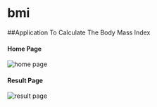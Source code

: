 # bmi
##Application To Calculate The Body Mass Index 


#### Home Page
![home page ](https://github.com/Ahmedab0/bmi/assets/38362624/e56c6cf8-389a-4f21-9cad-35f5f641361e)

#### Result Page

![result page](https://github.com/Ahmedab0/bmi/assets/38362624/b9a5354d-97cc-4c47-8dd8-f016a7c16deb)
